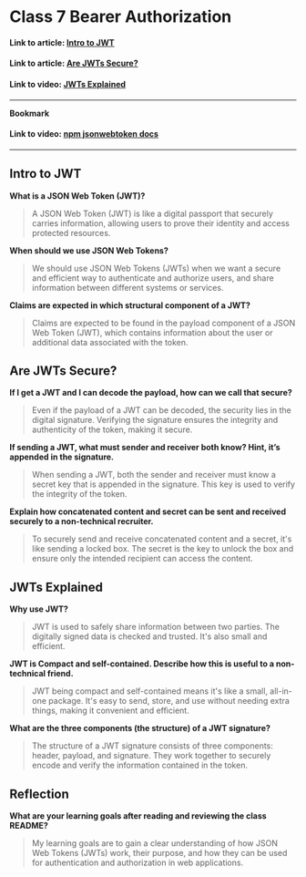 # Class 7 Bearer Authorization

#### Link to article: [Intro to JWT](https://jwt.io/introduction/)

#### Link to article: [Are JWTs Secure?](https://stackoverflow.com/questions/27301557/if-you-can-decode-jwt-how-are-they-secure)

#### Link to video: [JWTs Explained](https://www.youtube.com/watch?v=926mknSW9Lo)

***

**Bookmark**

#### Link to video: [npm jsonwebtoken docs](https://www.npmjs.com/package/jsonwebtoken)

***

## Intro to JWT

**What is a JSON Web Token (JWT)?**
> A JSON Web Token (JWT) is like a digital passport that securely carries information, allowing users to prove their identity and access protected resources.

**When should we use JSON Web Tokens?**
> We should use JSON Web Tokens (JWTs) when we want a secure and efficient way to authenticate and authorize users, and share information between different systems or services.

**Claims are expected in which structural component of a JWT?**
> Claims are expected to be found in the payload component of a JSON Web Token (JWT), which contains information about the user or additional data associated with the token.

## Are JWTs Secure?

**If I get a JWT and I can decode the payload, how can we call that secure?**
> Even if the payload of a JWT can be decoded, the security lies in the digital signature. Verifying the signature ensures the integrity and authenticity of the token, making it secure.

**If sending a JWT, what must sender and receiver both know? Hint, it’s appended in the signature.**
> When sending a JWT, both the sender and receiver must know a secret key that is appended in the signature. This key is used to verify the integrity of the token.

**Explain how concatenated content and secret can be sent and received securely to a non-technical recruiter.**
> To securely send and receive concatenated content and a secret, it's like sending a locked box. The secret is the key to unlock the box and ensure only the intended recipient can access the content.

## JWTs Explained

**Why use JWT?**
> JWT is used to safely share information between two parties. The digitally signed data is checked and trusted. It's also small and efficient.

**JWT is Compact and self-contained. Describe how this is useful to a non-technical friend.**
> JWT being compact and self-contained means it's like a small, all-in-one package. It's easy to send, store, and use without needing extra things, making it convenient and efficient.

**What are the three components (the structure) of a JWT signature?**
> The structure of a JWT signature consists of three components: header, payload, and signature. They work together to securely encode and verify the information contained in the token.

## Reflection

**What are your learning goals after reading and reviewing the class README?**
> My learning goals are to gain a clear understanding of how JSON Web Tokens (JWTs) work, their purpose, and how they can be used for authentication and authorization in web applications.
